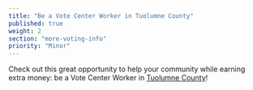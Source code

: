 ```yaml
---
title: "Be a Vote Center Worker in Tuolumne County"
published: true
weight: 2
section: "more-voting-info"
priority: "Minor"
---
```


Check out this great opportunity to help your community while earning extra money: be a Vote Center Worker in [Tuolumne County](https://www.tuolumnecounty.ca.gov/194/Election-Information)!  